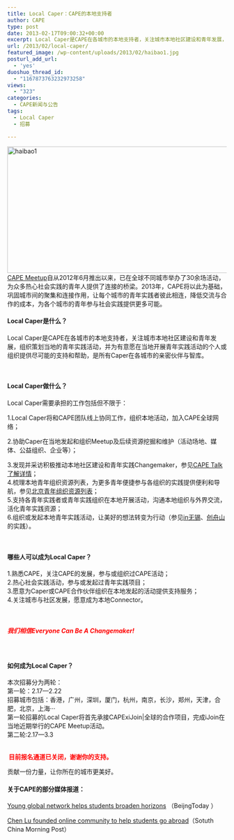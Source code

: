 ```yaml
---
title: Local Caper：CAPE的本地支持者
author: CAPE
type: post
date: 2013-02-17T09:00:32+00:00
excerpt: Local Caper是CAPE在各城市的本地支持者，关注城市本地社区建设和青年发展，组织策划当地的青年实践活动，并为有意愿在当地开展青年实践活动的个人或组织提供尽可能的支持和帮助，是所有Caper在各城市的亲密伙伴与智库。
url: /2013/02/local-caper/
featured_image: /wp-content/uploads/2013/02/haibao1.jpg
posturl_add_url:
  - 'yes'
duoshuo_thread_id:
  - "1167873763232973258"
views:
  - "323"
categories:
  - CAPE新闻与公告
tags:
  - Local Caper
  - 招募

---
```

<div>
  <a href="http://www.hicape.com/wp-content/uploads/2013/02/haibao1.jpg"><img class="alignnone size-full wp-image-5114" alt="haibao1" src="http://www.hicape.com/wp-content/uploads/2013/02/haibao1.jpg" width="640" height="290" srcset="http://hicape.com/wp-content/uploads/2013/02/haibao1.jpg 640w, http://hicape.com/wp-content/uploads/2013/02/haibao1-300x135.jpg 300w" sizes="(max-width: 640px) 100vw, 640px" /></a>
</div>

<div>
</div>

<div>
  <a href="http://www.hicape.com/cape-meetup/" target="_blank">CAPE Meetup</a>自从2012年6月推出以来，已在全球不同城市举办了30余场活动，为众多热心社会实践的青年人提供了连接的桥梁。2013年，CAPE将以此为基础，巩固城市间的聚集和连接作用，让每个城市的青年实践者彼此相连，降低交流与合作的成本，为各个城市的青年参与社会实践提供更多可能。
</div>

<div>
</div>

<div>
</div>

<div>
  <h4>
    <strong>Local Caper是什么？</strong>
  </h4>
  
  <p>
    Local Caper是CAPE在各城市的本地支持者，关注城市本地社区建设和青年发展，组织策划当地的青年实践活动，并为有意愿在当地开展青年实践活动的个人或组织提供尽可能的支持和帮助，是所有Caper在各城市的亲密伙伴与智库。
  </p>
  
  <p>
    &nbsp;
  </p>
  
  <h4>
    <strong>Local Caper做什么？</strong>
  </h4>
  
  <p>
    Local Caper需要承担的工作包括但不限于：
  </p>
  
  <p>
    1.Local Caper将和CAPE团队线上协同工作，组织本地活动，<wbr />加入CAPE全球网络；
  </p>
  
  <p>
    2.协助Caper在当地发起和组织Meetup及后续资源挖掘和维护（活动场地、媒体、公益组织、企业等）；
  </p>
  
  <p>
    3.发现并采访积极推动本地社区建设和青年实践Changemaker，参见<a href="http://www.hicape.com/cape-talk/" target="_blank">CAPE Talk了解详情</a>；<br /> 4.梳理本地青年组织资源列表，为更多青年便捷参与各组织的实践提供便利和导航，参见<a href="http://www.hicape.com/w/Youth_Development_Organizations_and_Agencies#.E5.8C.97.E4.BA.AC" target="_blank">北京青年组织资源列表</a>；<br /> 5.支持各青年实践者或青年实践组织在本地开展活动，沟通本地组织与外界交流，活化青年实践资源；<br /> 6.组织或发起本地青年实践活动，让美好的想法转变为行动（参见<a href="http://inwuxi.org/archives/115" target="_blank">in无锡</a>、<a href="http://www.chuangzhoushan.com/?page_id=33" target="_blank">创舟山</a>的实践）。
  </p>
  
  <p>
    &nbsp;
  </p>
  
  <h4>
    <strong>哪些人可以成为Local Caper？</strong>
  </h4>
  
  <p>
    1.熟悉CAPE，关注CAPE的发展，参与或组织过CAPE活动；<br /> 2.热心社会实践活动，参与或发起过青年实践项目；<br /> 3.愿意为Caper或CAPE合作伙伴组织在本地发起的活动提供支持服务；<br /> 4.关注城市与社区发展，愿意成为本地Connector。
  </p>
  
  <p>
    &nbsp;
  </p>
  
  <h5>
    <span style="color: #ff0000;"><strong>我们相信Everyone Can Be A Changemaker!</strong></span>
  </h5>
  
  <p>
    &nbsp;
  </p>
  
  <h4>
    <strong>如何成为Local Caper？</strong>
  </h4>
</div>

<div>
  本次招募分为两轮：
</div>

<div>
  第一轮：2.17&#8212;2.22<br /> 招募城市包括：香港，广州，深圳，厦门，杭州，南京，长沙，郑州，天津，合肥，北京，上海···
</div>

<div>
</div>

<div>
</div>

<div>
  第一轮招募的Local Caper将首先承接CAPExiJoin|全球的合作项目，完成iJoin在当地近期举行的CAPE Meetup活动。
</div>

<div>
  第二轮:2.17&#8212;3.3
</div>

<div>
  <em id="__mceDel"> </em>
</div>

**<span style="color: #ff0000;"> 目前报名通道已关闭，谢谢你的支持。</span>**

<div>
</div>

<div>
  贡献一份力量，让你所在的城市更美好。
</div>

<div>
</div>

<div>
</div>

<div>
  <h4>
    <strong>关于CAPE的部分媒体报道：</strong>
  </h4>
  
  <p>
    <a href="http://rrurl.cn/229chz" target="_blank">Young global network helps students broaden horizons</a> （BeijngToday ）
  </p>
  
  <p>
    <a href="http://rrurl.cn/cl97pM" target="_blank">Chen Lu founded online community to help students go abroad</a>（Sotuth China Morning Post）
  </p>
</div>

<div>
</div>